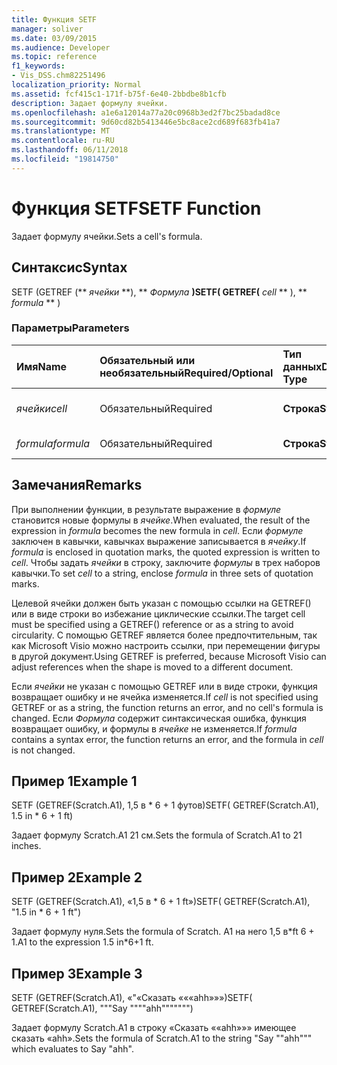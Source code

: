 ```yaml
---
title: Функция SETF
manager: soliver
ms.date: 03/09/2015
ms.audience: Developer
ms.topic: reference
f1_keywords:
- Vis_DSS.chm82251496
localization_priority: Normal
ms.assetid: fcf415c1-171f-b75f-6e40-2bbdbe8b1cfb
description: Задает формулу ячейки.
ms.openlocfilehash: a1e6a12014a77a20c0968b3ed2f7bc25badad8ce
ms.sourcegitcommit: 9d60cd82b5413446e5bc8ace2cd689f683fb41a7
ms.translationtype: MT
ms.contentlocale: ru-RU
ms.lasthandoff: 06/11/2018
ms.locfileid: "19814750"
---
```

# <a name="setf-function"></a><span data-ttu-id="519d1-103">Функция SETF</span><span class="sxs-lookup"><span data-stu-id="519d1-103">SETF Function</span></span>

<span data-ttu-id="519d1-104">Задает формулу ячейки.</span><span class="sxs-lookup"><span data-stu-id="519d1-104">Sets a cell's formula.</span></span> 
  
## <a name="syntax"></a><span data-ttu-id="519d1-105">Синтаксис</span><span class="sxs-lookup"><span data-stu-id="519d1-105">Syntax</span></span>

<span data-ttu-id="519d1-106">SETF (GETREF (** *ячейки* **), ** *Формула* **)</span><span class="sxs-lookup"><span data-stu-id="519d1-106">SETF( GETREF(** *cell* ** ), ** *formula* ** )</span></span> 
  
### <a name="parameters"></a><span data-ttu-id="519d1-107">Параметры</span><span class="sxs-lookup"><span data-stu-id="519d1-107">Parameters</span></span>

|<span data-ttu-id="519d1-108">**Имя**</span><span class="sxs-lookup"><span data-stu-id="519d1-108">**Name**</span></span>|<span data-ttu-id="519d1-109">**Обязательный или необязательный**</span><span class="sxs-lookup"><span data-stu-id="519d1-109">**Required/Optional**</span></span>|<span data-ttu-id="519d1-110">**Тип данных**</span><span class="sxs-lookup"><span data-stu-id="519d1-110">**Data Type**</span></span>|<span data-ttu-id="519d1-111">**Описание**</span><span class="sxs-lookup"><span data-stu-id="519d1-111">**Description**</span></span>|
|:-----|:-----|:-----|:-----|
| <span data-ttu-id="519d1-112">_ячейки_</span><span class="sxs-lookup"><span data-stu-id="519d1-112">_cell_</span></span> <br/> |<span data-ttu-id="519d1-113">Обязательный</span><span class="sxs-lookup"><span data-stu-id="519d1-113">Required</span></span>  <br/> |<span data-ttu-id="519d1-114">**Строка**</span><span class="sxs-lookup"><span data-stu-id="519d1-114">**String**</span></span> <br/> |<span data-ttu-id="519d1-115">Ячейки, формулы, чтобы задать.</span><span class="sxs-lookup"><span data-stu-id="519d1-115">The cell whose formula to set.</span></span>  <br/> |
| <span data-ttu-id="519d1-116">_formula_</span><span class="sxs-lookup"><span data-stu-id="519d1-116">_formula_</span></span> <br/> |<span data-ttu-id="519d1-117">Обязательный</span><span class="sxs-lookup"><span data-stu-id="519d1-117">Required</span></span>  <br/> |<span data-ttu-id="519d1-118">**Строка**</span><span class="sxs-lookup"><span data-stu-id="519d1-118">**String**</span></span> <br/> |<span data-ttu-id="519d1-119">Формула для.</span><span class="sxs-lookup"><span data-stu-id="519d1-119">The formula to use.</span></span>  <br/> |
   
## <a name="remarks"></a><span data-ttu-id="519d1-120">Замечания</span><span class="sxs-lookup"><span data-stu-id="519d1-120">Remarks</span></span>

<span data-ttu-id="519d1-121">При выполнении функции, в результате выражение в _формуле_ становится новые формулы в _ячейке_.</span><span class="sxs-lookup"><span data-stu-id="519d1-121">When evaluated, the result of the expression in  _formula_ becomes the new formula in  _cell_.</span></span> <span data-ttu-id="519d1-122">Если _формуле_ заключен в кавычки, кавычках выражение записывается в _ячейку_.</span><span class="sxs-lookup"><span data-stu-id="519d1-122">If  _formula_ is enclosed in quotation marks, the quoted expression is written to  _cell_.</span></span> <span data-ttu-id="519d1-123">Чтобы задать _ячейки_ в строку, заключите _формулы_ в трех наборов кавычки.</span><span class="sxs-lookup"><span data-stu-id="519d1-123">To set  _cell_ to a string, enclose  _formula_ in three sets of quotation marks.</span></span> 
  
<span data-ttu-id="519d1-124">Целевой ячейки должен быть указан с помощью ссылки на GETREF() или в виде строки во избежание циклические ссылки.</span><span class="sxs-lookup"><span data-stu-id="519d1-124">The target cell must be specified using a GETREF() reference or as a string to avoid circularity.</span></span> <span data-ttu-id="519d1-125">С помощью GETREF является более предпочтительным, так как Microsoft Visio можно настроить ссылки, при перемещении фигуры в другой документ.</span><span class="sxs-lookup"><span data-stu-id="519d1-125">Using GETREF is preferred, because Microsoft Visio can adjust references when the shape is moved to a different document.</span></span>
  
<span data-ttu-id="519d1-126">Если _ячейки_ не указан с помощью GETREF или в виде строки, функция возвращает ошибку и не ячейка изменяется.</span><span class="sxs-lookup"><span data-stu-id="519d1-126">If  _cell_ is not specified using GETREF or as a string, the function returns an error, and no cell's formula is changed.</span></span> <span data-ttu-id="519d1-127">Если _Формула_ содержит синтаксическая ошибка, функция возвращает ошибку, и формулы в _ячейке_ не изменяется.</span><span class="sxs-lookup"><span data-stu-id="519d1-127">If  _formula_ contains a syntax error, the function returns an error, and the formula in  _cell_ is not changed.</span></span> 
  
## <a name="example-1"></a><span data-ttu-id="519d1-128">Пример 1</span><span class="sxs-lookup"><span data-stu-id="519d1-128">Example 1</span></span>

<span data-ttu-id="519d1-129">SETF (GETREF(Scratch.A1), 1,5 в \* 6 + 1 футов)</span><span class="sxs-lookup"><span data-stu-id="519d1-129">SETF( GETREF(Scratch.A1), 1.5 in \* 6 + 1 ft)</span></span>
  
<span data-ttu-id="519d1-130">Задает формулу Scratch.A1 21 см.</span><span class="sxs-lookup"><span data-stu-id="519d1-130">Sets the formula of Scratch.A1 to 21 inches.</span></span>
  
## <a name="example-2"></a><span data-ttu-id="519d1-131">Пример 2</span><span class="sxs-lookup"><span data-stu-id="519d1-131">Example 2</span></span>

<span data-ttu-id="519d1-132">SETF (GETREF(Scratch.A1), «1,5 в \* 6 + 1 ft»)</span><span class="sxs-lookup"><span data-stu-id="519d1-132">SETF( GETREF(Scratch.A1), "1.5 in \* 6 + 1 ft")</span></span>
  
<span data-ttu-id="519d1-133">Задает формулу нуля.</span><span class="sxs-lookup"><span data-stu-id="519d1-133">Sets the formula of Scratch.</span></span> <span data-ttu-id="519d1-134">A1 на него 1,5 в\*ft 6 + 1.</span><span class="sxs-lookup"><span data-stu-id="519d1-134">A1 to the expression 1.5 in\*6+1 ft.</span></span>
  
## <a name="example-3"></a><span data-ttu-id="519d1-135">Пример 3</span><span class="sxs-lookup"><span data-stu-id="519d1-135">Example 3</span></span>

<span data-ttu-id="519d1-136">SETF (GETREF(Scratch.A1), «"«Сказать «««ahh»»»)</span><span class="sxs-lookup"><span data-stu-id="519d1-136">SETF( GETREF(Scratch.A1), """Say """"ahh""""""")</span></span>
  
<span data-ttu-id="519d1-137">Задает формулу Scratch.A1 в строку «Сказать ««ahh»»» имеющее сказать «ahh».</span><span class="sxs-lookup"><span data-stu-id="519d1-137">Sets the formula of Scratch.A1 to the string "Say ""ahh""" which evaluates to Say "ahh".</span></span>
  


